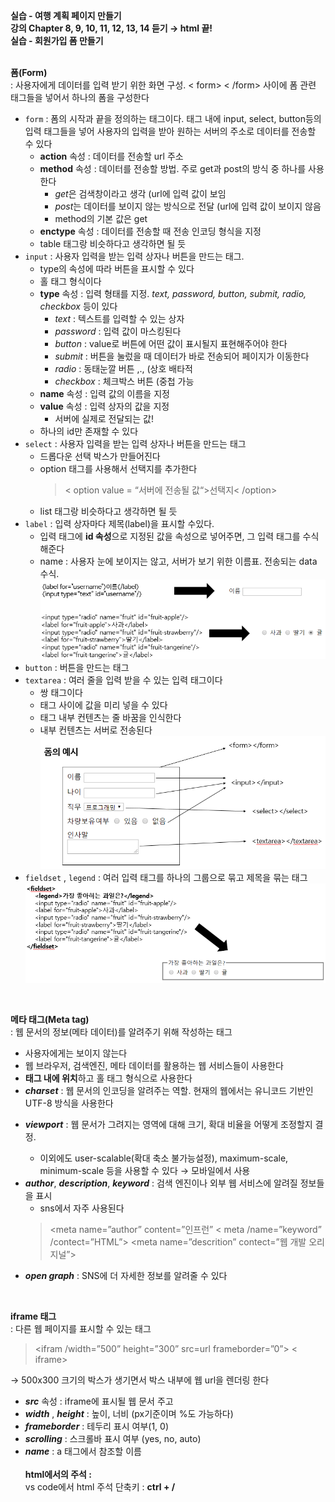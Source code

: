 **실습 - 여행 계획 페이지 만들기** <br>
**강의 Chapter 8, 9, 10, 11, 12, 13, 14 듣기 → html 끝!** <br>
**실습 - 회원가입 폼 만들기** <br>
<br>

**폼(Form)**<br>
: 사용자에게 데이터를 입력 받기 위한 화면 구성. < form> < /form> 사이에 폼 관련 태그들을 넣어서 하나의 폼을 구성한다<br>
- `form` : 폼의 시작과 끝을 정의하는 태그이다. 태그 내에 input, select, button등의 입력 태그들을 넣어 사용자의 입력을 받아 원하는 서버의 주소로 데이터를 전송할 수 있다
    - **action** 속성 : 데이터를 전송할 url 주소
    - **method** 속성 : 데이터를 전송할 방법. 주로 get과 post의 방식 중 하나를 사용한다
        - *get*은 검색창이라고 생각 (url에 입력 값이 보임
        - *post*는 데이터를 보이지 않는 방식으로 전달 (url에 입력 값이 보이지 않음
        - method의 기본 값은 get 
    - **enctype** 속성 : 데이터를 전송할 때 전송 인코딩 형식을 지정
    - table 태그랑 비슷하다고 생각하면 될 듯
- `input` : 사용자 입력을 받는 입력 상자나 버튼을 만드는 태그.
    - type의 속성에 따라 버튼을 표시할 수 있다
    - 홀 태그 형식이다
    - **type** 속성 : 입력 형태를 지정. *text, password, button, submit, radio, checkbox* 등이 있다
        - *text* : 텍스트를 입력할 수 있는 상자
        - *password* : 입력 값이 마스킹된다
        - *button* : value로 버튼에 어떤 값이 표시될지 표현해주어야 한다
        - *submit* : 버튼을 눌렀을 때 데이터가 바로 전송되어 페이지가 이동한다
        - *radio* : 동태눈깔 버튼 ,., (상호 배타적
        - *checkbox* : 체크박스 버튼 (중첩 가능
    - **name** 속성 : 입력 값의 이름을 지정
    - **value** 속성 : 입력 상자의 값을 지정
        - 서버에 실제로 전달되는 값!
    - 하나의 id만 존재할 수 있다
- `select` : 사용자 입력을 받는 입력 상자나 버튼을 만드는 태그
    - 드롭다운 선택 박스가 만들어진다
    - option 태그를 사용해서 선택지를 추가한다<br>
        > < option value = “서버에 전송될 값“>선택지< /option>
    - list 태그랑 비슷하다고 생각하면 될 듯
- `label` : 입력 상자마다 제목(label)을 표시할 수있다.
    - 입력 태그에 **id 속성**으로 지정된 값을 속성으로 넣어주면, 그 입력 태그를 수식해준다
    - name : 사용자 눈에 보이지는 않고, 서버가 보기 위한 이름표. 전송되는 data 수식. <br>
        ![label](./label.png)<br>
- `button` : 버튼을 만드는 태그
- `textarea` : 여러 줄을 입력 받을 수 있는 입력 태그이다
    - 쌍 태그이다
    - 태그 사이에 값을 미리 넣을 수 있다
    - 태그 내부 컨텐츠는 줄 바꿈을 인식한다
    - 내부 컨텐츠는 서버로 전송된다 <br>
    ![form](./form_example.png) <br>
- `fieldset`  ,  `legend`  : 여러 입력 태그를 하나의 그룹으로 묶고 제목을 묶는 태그<br>
    ![fieldset](./fieldset_legend.png)<br>
<br>

**메타 태그(Meta tag)** <br>
: 웹 문서의 정보(메타 데이터)를 알려주기 위해 작성하는 태그<br>
- 사용자에게는 보이지 않는다
- 웹 브라우저, 검색엔진, 메타 데이터를 활용하는 웹 서비스들이 사용한다
- **<head>태그 내에 위치**하고 홀 태그 형식으로 사용한다
- ***charset*** : 웹 문서의 인코딩을 알려주는 역할. 현재의 웹에서는 유니코드 기반인 UTF-8 방식을 사용한다<br>
    > <meta charset=”UTF-8”>
- ***viewport*** : 웹 문서가 그려지는 영역에 대해 크기, 확대 비율을 어떻게 조정할지 결정.<br>
    > <meta name="viewport" content="width=device-width, initial-scale=1.0">
    - 이외에도 user-scalable(확대 축소 불가능설정), maximum-scale, minimum-scale 등을 사용할 수 있다 → 모바일에서 사용
- ***author***, ***description***, ***keyword*** : 검색 엔진이나 외부 웹 서비스에 알려질 정보들을 표시
    - sns에서 자주 사용된다<br>
    > <meta name=”author” content=”인프런”
    > < meta /name=”keyword” /contect=”HTML”>
    > <meta name=”descrition” contect=”웹 개발 오리지널”>
- ***open graph*** : SNS에 더 자세한 정보를 알려줄 수 있다
    > <meta property=”og:type” content=”article” />
<br>
    
**iframe 태그**<br>
: 다른 웹 페이지를 표시할 수 있는 태그<br>
> <ifram /width=”500” height=”300” src=url frameborder=”0”> < iframe>
>
→ 500x300 크기의 박스가 생기면서 박스 내부에 웹 url을 렌더링 한다<br>
- ***src*** 속성 : iframe에 표시될 웹 문서 주고
- ***width*** , ***height*** : 높이, 너비 (px기준이며 %도 가능하다)
- ***frameborder*** : 테두리 표시 여부(1, 0)
- ***scrolling*** : 스크롤바 표시 여부 (yes, no, auto)
- ***name*** : a 태그에서 참조할 이름
<br><br>
**html에서의 주석 :** **<!--     -->** <br>
vs code에서 html 주석 단축키 : **ctrl + /**
